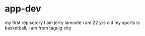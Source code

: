 # app-dev
my first repisotory
I am jerry lamonte i am 22 yrs old my sports is basketball, i am from taguig city 